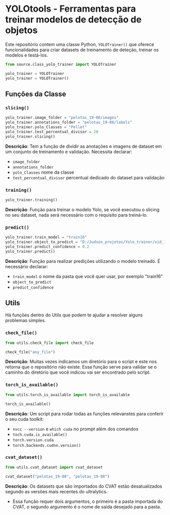# YOLOtools - Ferramentas para treinar modelos de detecção de objetos

Este repositório contem uma classe Python, `YOLOTrainer()` que oferece funcionalidades para criar datasets de treinamento de deteção, treinar os modelos e testá-los.

```python
from source.class_yolo_trainer import YOLOTrainer

yolo_trainer = YOLOTrainer
yolo_trainer = YOLOTrainer()
```

## Funções da Classe

### `slicing()`

```python
yolo_trainer.image_folder = "pelotas_19-08/images"
yolo_trainer.annotations_folder = "pelotas_19-08/labels"
yolo_trainer.yolo_Classes = "Pellet"
yolo_trainer.test_percentual_divisor = 20
yolo_trainer.slicing()
```

**Descrição**: Tem a função de dividir as anotações e imagens de dataset em um conjunto de treinamento e validação. Necessita declarar:

- `image_folder`
- `annotations_folder`
- `yolo_Classes` nome da classe
- `test_percentual_divisor` percentual dedicado do dataset para validação

### `training()`

```python
yolo_trainer.training()
```

**Descrição**: Função para treinar o modelo Yolo, se você executou o slicing no seu dataset, nada será necessário com o requisito para treiná-lo.

### `predict()`

```python
yolo_trainer.train_model = "train16"
yolo_trainer.object_to_predict = "D:/Judson_projetos/Yolo_trainer/vid_1.mp4"
yolo_trainer.predict_confidence = 0.2
yolo_trainer.predict()
```

**Descrição**: Função para realizar predições utilizando o modelo treinado. É necessário declarar:

- `train_model` o nome da pasta que você quer usar, por exemplo "train16"
- `object_to_predict`
- `predict_confidence`

## Utils

Há funções dentro do Utils que podem te ajudar a resolver alguns problemas simples.

### `check_file()`

```python
from utils.check_file import check_file

check_file("any_file")
```

**Descrição**: Muitas vezes indicamos um diretório para o script e este nos retorna que o repositório não existe. Essa função serve para validar se o caminho do diretório que você indicou vai ser encontrado pelo script.

### `torch_is_available()`

```python
from utils.torch_is_available import torch_is_available

torch_is_available()
```

**Descrição**: Um script para rodar todas as funções relevanstes para conferir o seu cuda toolkit:

- `nvcc --version` e `which cuda` no prompt além dos comandos
- `toch.cuda.is_available()`
- `torch.version.cuda`
- `torch.backends.cudnn.version()`

### `cvat_dataset()`

```python
from utils.cvat_dataset import cvat_dataset

cvat_dataset("pelotas_19-08", "pelotas_19-08")
```

**Descrição**: Os datasets que são importados do CVAT estão desatualizados segundo as versões mais recentes do ultralytics.

- Essa função requer dois argumentos, o primeiro é a pasta importada do CVAT, o segundo argumento é o nome de saída desejado para a pasta.